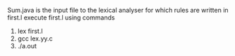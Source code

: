 Sum.java is the input file to the lexical analyser for which rules are written in first.l
execute first.l using commands
1. lex first.l
2. gcc lex.yy.c
3. ./a.out
